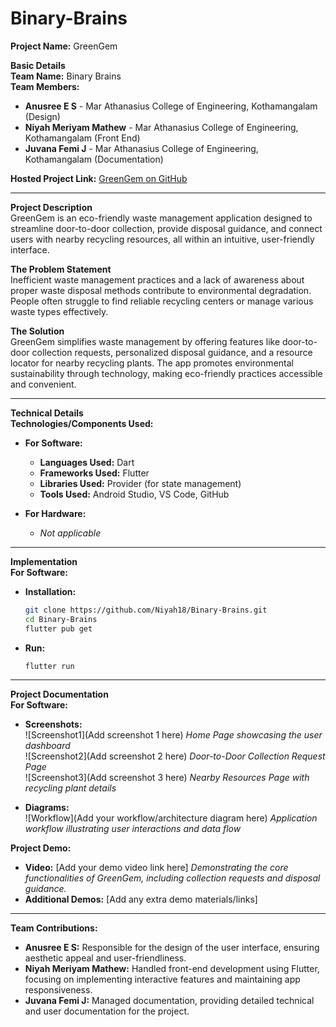 # Binary-Brains
**Project Name:** GreenGem

**Basic Details**  
**Team Name:** Binary Brains  
**Team Members:**  
- **Anusree E S** - Mar Athanasius College of Engineering, Kothamangalam (Design)  
- **Niyah Meriyam Mathew** - Mar Athanasius College of Engineering, Kothamangalam (Front End)  
- **Juvana Femi J** - Mar Athanasius College of Engineering, Kothamangalam (Documentation)

**Hosted Project Link:** [GreenGem on GitHub](https://github.com/Niyah18/Binary-Brains)

---

**Project Description**  
GreenGem is an eco-friendly waste management application designed to streamline door-to-door collection, provide disposal guidance, and connect users with nearby recycling resources, all within an intuitive, user-friendly interface.

**The Problem Statement**  
Inefficient waste management practices and a lack of awareness about proper waste disposal methods contribute to environmental degradation. People often struggle to find reliable recycling centers or manage various waste types effectively.

**The Solution**  
GreenGem simplifies waste management by offering features like door-to-door collection requests, personalized disposal guidance, and a resource locator for nearby recycling plants. The app promotes environmental sustainability through technology, making eco-friendly practices accessible and convenient.

---

**Technical Details**  
**Technologies/Components Used:**  
- **For Software:**  
  - **Languages Used:** Dart  
  - **Frameworks Used:** Flutter  
  - **Libraries Used:** Provider (for state management)  
  - **Tools Used:** Android Studio, VS Code, GitHub

- **For Hardware:**  
  - *Not applicable*

---

**Implementation**  
**For Software:**  
- **Installation:**  
  ```bash
  git clone https://github.com/Niyah18/Binary-Brains.git
  cd Binary-Brains
  flutter pub get
  ```

- **Run:**  
  ```bash
  flutter run
  ```

---

**Project Documentation**  
**For Software:**  
- **Screenshots:**  
  ![Screenshot1](Add screenshot 1 here) *Home Page showcasing the user dashboard*  
  ![Screenshot2](Add screenshot 2 here) *Door-to-Door Collection Request Page*  
  ![Screenshot3](Add screenshot 3 here) *Nearby Resources Page with recycling plant details*

- **Diagrams:**  
  ![Workflow](Add your workflow/architecture diagram here) *Application workflow illustrating user interactions and data flow*

**Project Demo:**  
- **Video:** [Add your demo video link here] *Demonstrating the core functionalities of GreenGem, including collection requests and disposal guidance.*
- **Additional Demos:** [Add any extra demo materials/links]

---

**Team Contributions:**  
- **Anusree E S:** Responsible for the design of the user interface, ensuring aesthetic appeal and user-friendliness.  
- **Niyah Meriyam Mathew:** Handled front-end development using Flutter, focusing on implementing interactive features and maintaining app responsiveness.  
- **Juvana Femi J:** Managed documentation, providing detailed technical and user documentation for the project.

